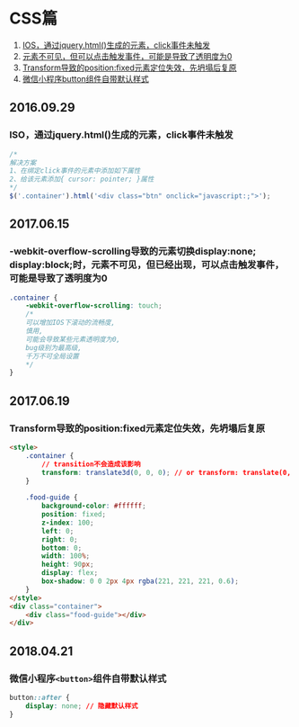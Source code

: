# CSS篇
1. [IOS，通过jquery.html()生成的元素，click事件未触发](#20160929)
2. [元素不可见，但可以点击触发事件，可能是导致了透明度为0](#20170615)
3. [Transform导致的position:fixed元素定位失效，先坍塌后复原](#20170619)
4. [微信小程序button组件自带默认样式](#20180421)

## 2016.09.29
### ISO，通过jquery.html()生成的元素，click事件未触发
```js
/*
解决方案
1、在绑定click事件的元素中添加如下属性
2、给该元素添加{ cursor: pointer; }属性
*/
$('.container').html('<div class="btn" onclick="javascript:;">');
```

## 2017.06.15
### -webkit-overflow-scrolling导致的元素切换display:none; display:block;时，元素不可见，但已经出现，可以点击触发事件，可能是导致了透明度为0
```css
.container {
	-webkit-overflow-scrolling: touch;
	/*
    可以增加IOS下滚动的流畅度,
    慎用,
    可能会导致某些元素透明度为0,
    bug级别为最高级,
    千万不可全局设置
  	*/
}
```

## 2017.06.19
### Transform导致的position:fixed元素定位失效，先坍塌后复原
```html
<style>
	.container {
		// transition不会造成该影响
		transform: translate3d(0, 0, 0); // or transform: translate(0, 0);
	}
	
	.food-guide {
		background-color: #ffffff;
		position: fixed;
		z-index: 100;
		left: 0;
		right: 0;
		bottom: 0;
		width: 100%;
		height: 90px;    		
		display: flex;
		box-shadow: 0 0 2px 4px rgba(221, 221, 221, 0.6);
	}
</style>
<div class="container">
	<div class="food-guide"></div>
</div>
```

## 2018.04.21
### 微信小程序`<button>`组件自带默认样式
```css
button::after {
	display: none; // 隐藏默认样式
}
```